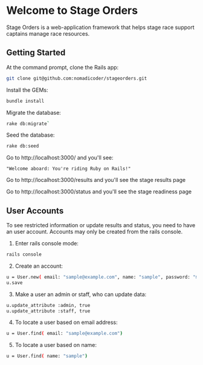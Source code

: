 # Welcome to Stage Orders

Stage Orders is a web-application framework that helps stage race
support captains manage race resources.

## Getting Started

At the command prompt, clone the Rails app:

```bash
git clone git@github.com:nomadicoder/stageorders.git
```

Install the GEMs:

```bash
bundle install
```

Migrate the database:

```bash
rake db:migrate`
```

Seed the database:

```bash
rake db:seed
```

Go to http://localhost:3000/ and you'll see:

    "Welcome aboard: You're riding Ruby on Rails!"

Go to http://localhost:3000/results and you'll see the stage results page

Go to http://localhost:3000/status and you'll see the stage readiness page


## User Accounts

To see restricted information or update results and status, you need to have
an user account. Accounts may only be created from the rails console.

1. Enter rails console mode:

```bash
rails console
```

2. Create an account:

```bash
u = User.new( email: "sample@example.com", name: "sample", password: "mypassword", password_confirmation: "mypassword")`
u.save
```

3. Make a user an admin or staff, who can update data:

```bash
u.update_attribute :admin, true
u.update_attribute :staff, true
```

4. To locate a user based on email address:

```bash
u = User.find( email: "sample@example.com")
```
      
5. To locate a user based on name:

```bash
u = User.find( name: "sample")
```
